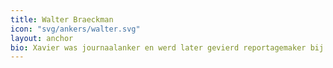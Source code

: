 ```yaml
---
title: Walter Braeckman
icon: "svg/ankers/walter.svg"
layout: anchor
bio: Xavier was journaalanker en werd later gevierd reportagemaker bij Panorama.
---
```

